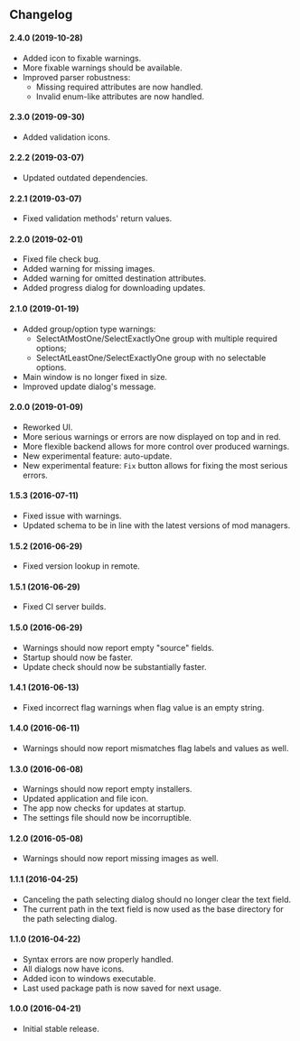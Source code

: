## Changelog

#### 2.4.0 (2019-10-28)

* Added icon to fixable warnings.
* More fixable warnings should be available.
* Improved parser robustness:
  * Missing required attributes are now handled.
  * Invalid enum-like attributes are now handled.

#### 2.3.0 (2019-09-30)

* Added validation icons.

#### 2.2.2 (2019-03-07)

* Updated outdated dependencies.

#### 2.2.1 (2019-03-07)

* Fixed validation methods' return values.

#### 2.2.0 (2019-02-01)

* Fixed file check bug.
* Added warning for missing images.
* Added warning for omitted destination attributes.
* Added progress dialog for downloading updates.

#### 2.1.0 (2019-01-19)

* Added group/option type warnings:
  * SelectAtMostOne/SelectExactlyOne group with multiple required options;
  * SelectAtLeastOne/SelectExactlyOne group with no selectable options.
* Main window is no longer fixed in size.
* Improved update dialog's message.

#### 2.0.0 (2019-01-09)

* Reworked UI.
* More serious warnings or errors are now displayed on top and in red.
* More flexible backend allows for more control over produced warnings.
* New experimental feature: auto-update.
* New experimental feature: `Fix` button allows for fixing the most serious errors.

#### 1.5.3 (2016-07-11)

* Fixed issue with warnings.
* Updated schema to be in line with the latest versions of mod managers.

#### 1.5.2 (2016-06-29)

* Fixed version lookup in remote.

#### 1.5.1 (2016-06-29)

* Fixed CI server builds.

#### 1.5.0 (2016-06-29)

* Warnings should now report empty "source" fields.
* Startup should now be faster.
* Update check should now be substantially faster.

#### 1.4.1 (2016-06-13)

* Fixed incorrect flag warnings when flag value is an empty string.

#### 1.4.0 (2016-06-11)

* Warnings should now report mismatches flag labels and values as well.

#### 1.3.0 (2016-06-08)

* Warnings should now report empty installers.
* Updated application and file icon.
* The app now checks for updates at startup.
* The settings file should now be incorruptible.

#### 1.2.0 (2016-05-08)

* Warnings should now report missing images as well.

#### 1.1.1 (2016-04-25)

* Canceling the path selecting dialog should no longer clear the text field.
* The current path in the text field is now used as the base directory for the path selecting dialog.

#### 1.1.0 (2016-04-22)

* Syntax errors are now properly handled.
* All dialogs now have icons.
* Added icon to windows executable.
* Last used package path is now saved for next usage.

#### 1.0.0 (2016-04-21)

* Initial stable release.
